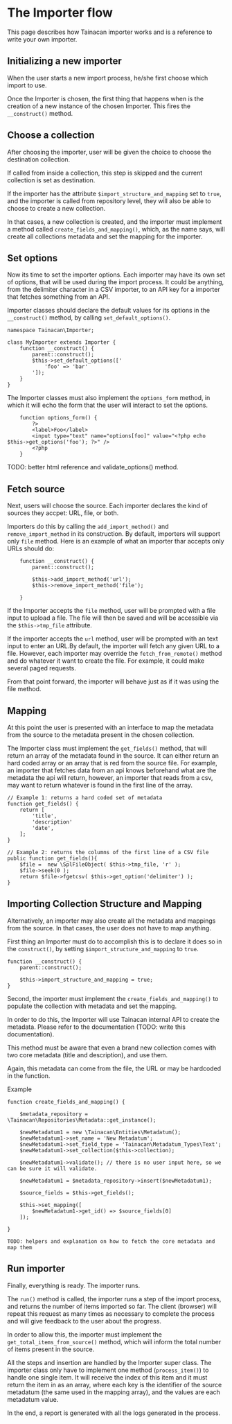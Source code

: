 # The Importer flow

This page describes how Tainacan importer works and is a reference to write your own importer. 

## Initializing a new importer

When the user starts a new import process, he/she first choose which import to use.

Once the Importer is chosen, the first thing that happens when is the creation of a new instance of the chosen Importer. This fires the `__construct()` method.


## Choose a collection

After choosing the importer, user will be given the choice to choose the destination collection.

If called from inside a collection, this step is skipped and the current collection is set as destination.

If the importer has the attribute `$import_structure_and_mapping` set to `true`, and the importer is called from repository level,
they will also be able to choose to create a new collection. 

In that cases, a new collection is created, and the importer must implement a method called `create_fields_and_mapping()`, which, as the name says, will create all collections metadata and set the mapping for the importer.


## Set options

Now its time to set the importer options. Each importer may have its own set of options, that will be used during the import process. It could be anything, from the delimiter character in a CSV importer, to an API key for a importer that fetches something from an API.

Importer classes should declare the default values for its options in the `__construct()` method, by calling `set_default_options()`.

```
namespace Tainacan\Importer;

class MyImporter extends Importer {
	function __construct() {
		parent::construct();
		$this->set_default_options(['
			'foo' => 'bar'
		']);
	}
}
```

The Importer classes must also implement the `options_form` method, in which it will echo the form that the user will interact to set the options.

```
	function options_form() {
		?>
		<label>Foo</label>
		<input type="text" name="options[foo]" value="<?php echo $this->get_options('foo'); ?>" />
		<?php
	}
```

TODO: better html reference and validate_options() method.


## Fetch source

Next, users will choose the source. Each importer declares the kind of sources they accpet: URL, file, or both.

Importers do this by calling the `add_import_method()` and `remove_import_method` in its construction. By default, importers will support only `file` method. Here is an example of what an importer thar accepts only URLs should do:

```
	function __construct() {
		parent::construct();
		
		$this->add_import_method('url');
		$this->remove_import_method('file');
		
	}
```

If the Importer accepts the `file` method, user will be prompted with a file input to upload a file. The file will then be saved and will be accessible via the `$this->tmp_file` attribute.

If the importer accepts the `url` method, user will be prompted with an text input to enter an URL.By default, the importer will fetch any given URL to a file. However, each importer may override the `fetch_from_remote()` method and do whatever it want to create the file. For example, it could make several paged requests. 

From that point forward, the importer will behave just as if it was using the file method.


## Mapping

At this point the user is presented with an interface to map the metadata from the source to the metadata present in the chosen collection.

The Importer class must implement the `get_fields()` method, that will return an array of the metadata found in the source. It can either return an hard coded array or an array that is red from the source file. For example, an importer that fetches data from an api knows beforehand what are the metadata the api will return, however, an importer that reads from a csv, may want to return whatever is found in the first line of the array. 

```
// Example 1: returns a hard coded set of metadata
function get_fields() {
	return [
		'title',
		'description'
		'date',
	];
}

// Example 2: returns the columns of the first line of a CSV file
public function get_fields(){
	$file =  new \SplFileObject( $this->tmp_file, 'r' );
	$file->seek(0 );
	return $file->fgetcsv( $this->get_option('delimiter') );
}
```

## Importing Collection Structure and Mapping

Alternatively, an importer may also create all the metadata and mappings from the source. In that cases, the user does not have to map anything.

First thing an Importer must do to accomplish this is to declare it does so in the `construct()`, by setting `$import_structure_and_mapping` to `true`.

```
function __construct() {
	parent::construct();
	
	$this->import_structure_and_mapping = true;
}
```

Second, the importer must implement the `create_fields_and_mapping()` to populate the collection with metadata and set the mapping.

In order to do this, the Importer will use Tainacan internal API to create the metadata. Please refer to the documentation (TODO: write this documentation).

This method must be aware that even a brand new collection comes with two core metadata (title and description), and use them.

Again, this metadata can come from the file, the URL or may be hardcoded in the function.

Example
```
function create_fields_and_mapping() {
	
	$metadata_repository = \Tainacan\Repositories\Metadata::get_instance();
	
	$newMetadatum1 = new \Tainacan\Entities\Metadatum();
	$newMetadatum1->set_name = 'New Metadatum';
	$newMetadatum1->set_field_type = 'Tainacan\Metadatum_Types\Text';
	$newMetadatum1->set_collection($this->collection);
	
	$newMetadatum1->validate(); // there is no user input here, so we can be sure it will validate.

	$newMetadatum1 = $metadata_repository->insert($newMetadatum1);

	$source_fields = $this->get_fields();
	
	$this->set_mapping([
		$newMetadatum1->get_id() => $source_fields[0]
	]);
	
}

TODO: helpers and explanation on how to fetch the core metadata and map them

```


## Run importer

Finally, everything is ready. The importer runs.

The `run()` method is called, the importer runs a step of the import process, and returns the number of items imported so far. The client (browser) will repeat this request as many times as necessary to complete the process and will give feedback to the user about the progress. 

In order to allow this, the importer must implement the `get_total_items_from_source()` method, which will inform the total number of items present in the source.

All the steps and insertion are handled by the Importer super class. The importer class only have to implement one method (`process_item()`) to handle one single item. It will receive the index of this item and it must return the item in as an array, where each key is the identifier of the source metadatum (the same used in the mapping array), and the values are each metadatum value.

In the end, a report is generated with all the logs generated in the process. 